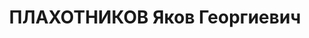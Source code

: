 ---
title: ПЛАХОТНИКОВ Яков Георгиевич
description: "1895 г.р., украинец, б/п, капитан, нач. хим. полигона школы ПХО ОАХ.\
  \ \n  Арестован 28.09.1937. \n  ВКВС - 09.12.1937, ВМН. Расстрелян 10.12.1937, Харьков"
---